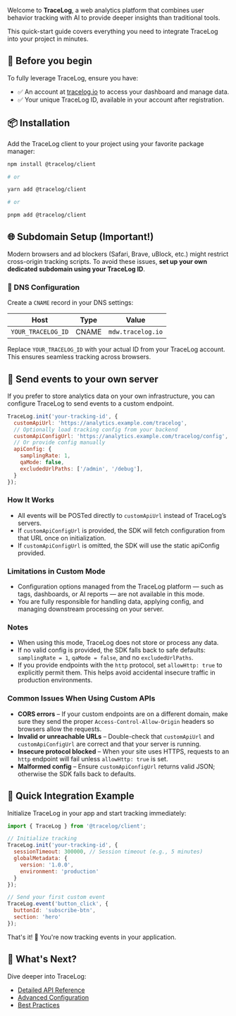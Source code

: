 Welcome to **TraceLog**, a web analytics platform that combines user behavior tracking with AI to provide deeper insights than traditional tools.

This quick-start guide covers everything you need to integrate TraceLog into your project in minutes.

## 🔑 Before you begin

To fully leverage TraceLog, ensure you have:

* ✅ An account at [tracelog.io](https://tracelog.io) to access your dashboard and manage data.
* ✅ Your unique TraceLog ID, available in your account after registration.

## 📦 Installation

Add the TraceLog client to your project using your favorite package manager:

```bash
npm install @tracelog/client

# or

yarn add @tracelog/client

# or

pnpm add @tracelog/client
```

## 🌐 Subdomain Setup (Important!)

Modern browsers and ad blockers (Safari, Brave, uBlock, etc.) might restrict cross-origin tracking scripts. To avoid these issues, **set up your own dedicated subdomain using your TraceLog ID**.

### 🔧 DNS Configuration

Create a `CNAME` record in your DNS settings:

| Host               | Type  | Value             |
| ------------------ | ----- | ----------------- |
| `YOUR_TRACELOG_ID` | CNAME | `mdw.tracelog.io` |

Replace `YOUR_TRACELOG_ID` with your actual ID from your TraceLog account.
This ensures seamless tracking across browsers.

## 🔀 Send events to your own server

If you prefer to store analytics data on your own infrastructure, you can configure TraceLog to send events to a custom endpoint.

```javascript
TraceLog.init('your-tracking-id', {
  customApiUrl: 'https://analytics.example.com/tracelog',
  // Optionally load tracking config from your backend
  customApiConfigUrl: 'https://analytics.example.com/tracelog/config',
  // Or provide config manually
  apiConfig: {
    samplingRate: 1,
    qaMode: false,
    excludedUrlPaths: ['/admin', '/debug'],
  }
});
```

### How It Works
- All events will be POSTed directly to `customApiUrl` instead of TraceLog’s servers.
- If `customApiConfigUrl` is provided, the SDK will fetch configuration from that URL once on initialization.
- If `customApiConfigUrl` is omitted, the SDK will use the static apiConfig provided.

### Limitations in Custom Mode
- Configuration options managed from the TraceLog platform — such as tags, dashboards, or AI reports — are not available in this mode.
- You are fully responsible for handling data, applying config, and managing downstream processing on your server.

### Notes
- When using this mode, TraceLog does not store or process any data.
- If no valid config is provided, the SDK falls back to safe defaults: `samplingRate = 1`, `qaMode = false`, and no `excludedUrlPaths`.
- If you provide endpoints with the `http` protocol, set `allowHttp: true` to explicitly permit them. This helps avoid accidental insecure traffic in production environments.

### Common Issues When Using Custom APIs
- **CORS errors** – If your custom endpoints are on a different domain, make sure they send the proper `Access-Control-Allow-Origin` headers so browsers allow the requests.
- **Invalid or unreachable URLs** – Double-check that `customApiUrl` and `customApiConfigUrl` are correct and that your server is running.
- **Insecure protocol blocked** – When your site uses HTTPS, requests to an `http` endpoint will fail unless `allowHttp: true` is set.
- **Malformed config** – Ensure `customApiConfigUrl` returns valid JSON; otherwise the SDK falls back to defaults.

## 🎯 Quick Integration Example

Initialize TraceLog in your app and start tracking immediately:

```javascript
import { TraceLog } from '@tracelog/client';

// Initialize tracking
TraceLog.init('your-tracking-id', {
  sessionTimeout: 300000, // Session timeout (e.g., 5 minutes)
  globalMetadata: {
    version: '1.0.0',
    environment: 'production'
  }
});

// Send your first custom event
TraceLog.event('button_click', {
  buttonId: 'subscribe-btn',
  section: 'hero'
});
```

That's it! 🎉 You're now tracking events in your application.


## 📖 What's Next?

Dive deeper into TraceLog:

* [Detailed API Reference](https://www.tracelog.io/docs?guide=api)
* [Advanced Configuration](https://www.tracelog.io/docs?guide=advanced-configuration)
* [Best Practices](https://www.tracelog.io/docs?guide=best-practices)
